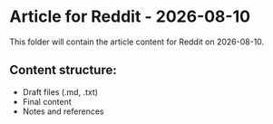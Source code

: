 # Article for Reddit - 2026-08-10

This folder will contain the article content for Reddit on 2026-08-10.

## Content structure:
- Draft files (.md, .txt)
- Final content
- Notes and references
